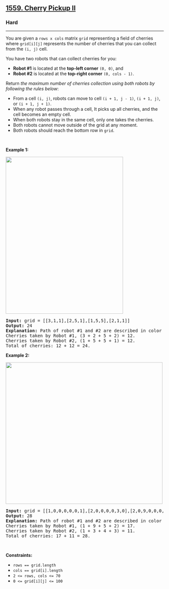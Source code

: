 <h2><a href="https://leetcode.com/problems/cherry-pickup-ii/">1559. Cherry Pickup II</a></h2><h3>Hard</h3><hr><p>You are given a <code>rows x cols</code> matrix <code>grid</code> representing a field of cherries where <code>grid[i][j]</code> represents the number of cherries that you can collect from the <code>(i, j)</code> cell.</p>

<p>You have two robots that can collect cherries for you:</p>

<ul>
	<li><strong>Robot #1</strong> is located at the <strong>top-left corner</strong> <code>(0, 0)</code>, and</li>
	<li><strong>Robot #2</strong> is located at the <strong>top-right corner</strong> <code>(0, cols - 1)</code>.</li>
</ul>

<p>Return <em>the maximum number of cherries collection using both robots by following the rules below</em>:</p>

<ul>
	<li>From a cell <code>(i, j)</code>, robots can move to cell <code>(i + 1, j - 1)</code>, <code>(i + 1, j)</code>, or <code>(i + 1, j + 1)</code>.</li>
	<li>When any robot passes through a cell, It picks up all cherries, and the cell becomes an empty cell.</li>
	<li>When both robots stay in the same cell, only one takes the cherries.</li>
	<li>Both robots cannot move outside of the grid at any moment.</li>
	<li>Both robots should reach the bottom row in <code>grid</code>.</li>
</ul>

<p>&nbsp;</p>
<p><strong class="example">Example 1:</strong></p>
<img alt="" src="https://assets.leetcode.com/uploads/2020/04/29/sample_1_1802.png" style="width: 374px; height: 501px;" />
<pre>
<strong>Input:</strong> grid = [[3,1,1],[2,5,1],[1,5,5],[2,1,1]]
<strong>Output:</strong> 24
<strong>Explanation:</strong> Path of robot #1 and #2 are described in color green and blue respectively.
Cherries taken by Robot #1, (3 + 2 + 5 + 2) = 12.
Cherries taken by Robot #2, (1 + 5 + 5 + 1) = 12.
Total of cherries: 12 + 12 = 24.
</pre>

<p><strong class="example">Example 2:</strong></p>
<img alt="" src="https://assets.leetcode.com/uploads/2020/04/23/sample_2_1802.png" style="width: 500px; height: 452px;" />
<pre>
<strong>Input:</strong> grid = [[1,0,0,0,0,0,1],[2,0,0,0,0,3,0],[2,0,9,0,0,0,0],[0,3,0,5,4,0,0],[1,0,2,3,0,0,6]]
<strong>Output:</strong> 28
<strong>Explanation:</strong> Path of robot #1 and #2 are described in color green and blue respectively.
Cherries taken by Robot #1, (1 + 9 + 5 + 2) = 17.
Cherries taken by Robot #2, (1 + 3 + 4 + 3) = 11.
Total of cherries: 17 + 11 = 28.
</pre>

<p>&nbsp;</p>
<p><strong>Constraints:</strong></p>

<ul>
	<li><code>rows == grid.length</code></li>
	<li><code>cols == grid[i].length</code></li>
	<li><code>2 &lt;= rows, cols &lt;= 70</code></li>
	<li><code>0 &lt;= grid[i][j] &lt;= 100</code></li>
</ul>
